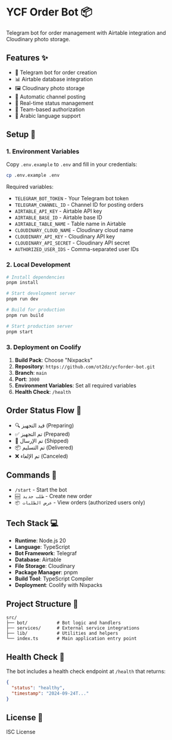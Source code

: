 # YCF Order Bot 📦

Telegram bot for order management with Airtable integration and Cloudinary photo storage.

## Features ✨

- 🤖 Telegram bot for order creation
- 📊 Airtable database integration
- 🖼️ Cloudinary photo storage
- 📢 Automatic channel posting
- 🔄 Real-time status management
- 🔐 Team-based authorization
- 📱 Arabic language support

## Setup 🚀

### 1. Environment Variables

Copy `.env.example` to `.env` and fill in your credentials:

```bash
cp .env.example .env
```

Required variables:
- `TELEGRAM_BOT_TOKEN` - Your Telegram bot token
- `TELEGRAM_CHANNEL_ID` - Channel ID for posting orders
- `AIRTABLE_API_KEY` - Airtable API key
- `AIRTABLE_BASE_ID` - Airtable base ID
- `AIRTABLE_TABLE_NAME` - Table name in Airtable
- `CLOUDINARY_CLOUD_NAME` - Cloudinary cloud name
- `CLOUDINARY_API_KEY` - Cloudinary API key
- `CLOUDINARY_API_SECRET` - Cloudinary API secret
- `AUTHORIZED_USER_IDS` - Comma-separated user IDs

### 2. Local Development

```bash
# Install dependencies
pnpm install

# Start development server
pnpm run dev

# Build for production
pnpm run build

# Start production server
pnpm start
```

### 3. Deployment on Coolify

1. **Build Pack**: Choose "Nixpacks"
2. **Repository**: `https://github.com/ot2dz/ycforder-bot.git`
3. **Branch**: `main`
4. **Port**: `3000`
5. **Environment Variables**: Set all required variables
6. **Health Check**: `/health`

## Order Status Flow 🔄

- 🔍 قيد التجهيز (Preparing)
- ✅ تم التجهيز (Prepared)
- 🚚 تم الإرسال (Shipped)
- 📦 تم التسليم (Delivered)
- ❌ تم الإلغاء (Canceled)

## Commands 📝

- `/start` - Start the bot
- `🆕 طلب جديد` - Create new order
- `📦 عرض الطلبات` - View orders (authorized users only)

## Tech Stack 💻

- **Runtime**: Node.js 20
- **Language**: TypeScript
- **Bot Framework**: Telegraf
- **Database**: Airtable
- **File Storage**: Cloudinary
- **Package Manager**: pnpm
- **Build Tool**: TypeScript Compiler
- **Deployment**: Coolify with Nixpacks

## Project Structure 📁

```
src/
├── bot/           # Bot logic and handlers
├── services/      # External service integrations
├── lib/           # Utilities and helpers
└── index.ts       # Main application entry point
```

## Health Check 💚

The bot includes a health check endpoint at `/health` that returns:

```json
{
  "status": "healthy",
  "timestamp": "2024-09-24T..."
}
```

## License 📄

ISC License